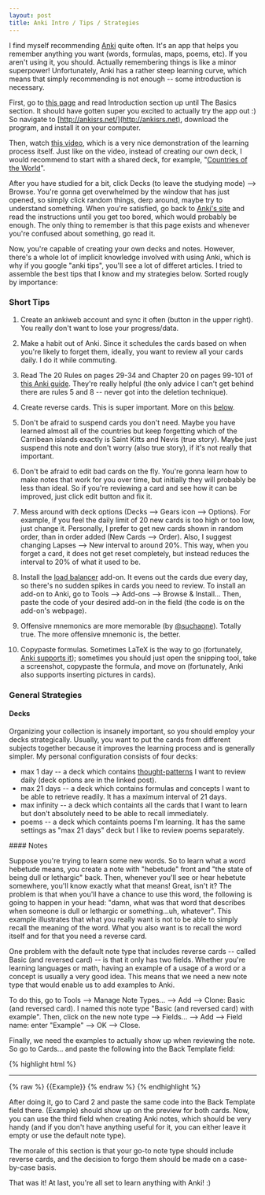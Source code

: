 ```yaml
---
layout: post
title: Anki Intro / Tips / Strategies
---
```


I find myself recommending [Anki](http://ankisrs.net/) quite often. It's an app that helps you remember anything you want (words, formulas, maps, poems, etc). If you aren't using it, you should. Actually remembering things is like a minor superpower! Unfortunately, Anki has a rather steep learning curve, which means that simply recommending is not enough -- some introduction is necessary. 

First, go to [this page](http://ankisrs.net/docs/manual.html#introduction) and read Introduction section up until The Basics section. It should have gotten super you excited to actually try the app out :) So navigate to [http://ankisrs.net/](http://ankisrs.net), download the program, and install it on your computer.

Then, watch [this video](https://www.youtube.com/watch?v=QS2G-k2hQyg), which is a very nice demonstration of the learning process itself. Just like on the video, instead of creating our own deck, I would recommend to start with a shared deck, for example, "[Countries of the World](https://ankiweb.net/shared/info/2915332392)".

After you have studied for a bit, click Decks (to leave the studying mode) --> Browse. You're gonna get overwhelmed by the window that has just opened, so simply click random things, derp around, maybe try to understand something. When you're satisfied, go back to [Anki's site](http://ankisrs.net/docs/manual.html#the-basics) and read the instructions until you get too bored, which would probably be enough. The only thing to remember is that this page exists and whenever you're confused about something, go read it.

Now, you're capable of creating your own decks and notes. However, there's a whole lot of implicit knowledge involved with using Anki, which is why if you google "anki tips", you'll see a lot of differet articles. I tried to assemble the best tips that I know and my strategies below. <!--excerpt--> Sorted rougly by importance:

### Short Tips

1. Create an ankiweb account and sync it often (button in the upper right). You really don't want to lose your progress/data.

2. Make a habit out of Anki. Since it schedules the cards based on when you're likely to forget them, ideally, you want to review all your cards daily. I do it while commuting.

3. Read The 20 Rules on pages 29-34 and Chapter 20 on pages 99-101 of [this Anki guide](https://alexvermeer.com/download/Anki-Essentials-v1.0.pdf). They're really helpful (the only advice I can't get behind there are rules 5 and 8 -- never got into the deletion technique).

3. Create reverse cards. This is super important. More on this [below](#Notes).

4. Don't be afraid to suspend cards you don't need. Maybe you have learned almost all of the countries but keep forgetting which of the Carribean islands exactly is Saint Kitts and Nevis (true story). Maybe just suspend this note and don't worry (also true story), if it's not really that important.

5. Don't be afraid to edit bad cards on the fly. You're gonna learn how to make notes that work for you over time, but initially they will probably be less than ideal. So if you're reviewing a card and see how it can be improved, just click edit button and fix it.

6. Mess around with deck options (Decks --> Gears icon --> Options). For example, if you feel the daily limit of 20 new cards is too high or too low, just change it. Personally, I prefer to get new cards shown in random order, than in order added (New Cards --> Order). Also, I suggest changing Lapses --> New interval to around 20%. This way, when you forget a card, it does not get reset completely, but instead reduces the interval to 20% of what it used to be.

7. Install the [load balancer](https://ankiweb.net/shared/info/1417170896) add-on. It evens out the cards due every day, so there's no sudden spikes in cards you need to review. To install an add-on to Anki, go to Tools --> Add-ons --> Browse & Install... Then, paste the code of your desired add-on in the field (the code is on the add-on's webpage).

8. Offensive mnemonics are more memorable (by [@suchaone](https://twitter.com/suchaone/status/789029127604940800)). Totally true. The more offensive mnemonic is, the better.

9. Copypaste formulas. Sometimes LaTeX is the way to go (fortunately, [Anki supports it](http://ankisrs.net/docs/manual.html#latex-support)); sometimes you should just open the snipping tool, take a screenshot, copypaste the formula, and move on (fortunately, Anki also supports inserting pictures in cards).

### General Strategies

#### Decks

Organizing your collection is insanely important, so you should employ your decks strategically. Usually, you want to put the cards from different subjects together because it improves the learning process and is generally simpler. My personal configuration consists of four decks:

- max 1 day -- a deck which contains [thought-patterns](http://guzey.com/blog/thought-patterns-marginal) I want to review daily (deck options are in the linked post).
- max 21 days -- a deck which contains formulas and concepts I want to be able to retrieve readily. It has a maximum interval of 21 days.
- max infinity -- a deck which containts all the cards that I want to learn but don't absolutely need to be able to recall immediately.
- poems -- a deck which containts poems I'm learning. It has the same settings as "max 21 days" deck but I like to review poems separately.

<div id="Notes"></div>
#### Notes

Suppose you're trying to learn some new words. So to learn what a word hebetude means, you create a note with "hebetude" front and "the state of being dull or lethargic" back. Then, whenever you'll see or hear hebetute somewhere, you'll know exactly what that means! Great, isn't it? The problem is that when you'll have a chance to use this word, the following is going to happen in your head: "damn, what was that word that describes when someone is dull or lethargic or something...uh, whatever". This example illustrates that what you really want is not to be able to simply recall the meaning of the word. What you also want is to recall the word itself and for that you need a reverse card.

One problem with the default note type that includes reverse cards -- called Basic (and reversed card) -- is that it only has two fields. Whether you're learning languages or math, having an example of a usage of a word or a concept is usually a very good idea. This means that we need a new note type that would enable us to add examples to Anki.

To do this, go to Tools --> Manage Note Types... --> Add -->  Clone: Basic (and reversed card). I named this note type "Basic (and reversed card) with example". Then, click on the new note type --> Fields... --> Add --> Field name: enter "Example" --> OK --> Close.

Finally, we need the examples to actually show up when reviewing the note. So go to Cards... and paste the following into the Back Template field:

{% highlight html %}

<hr>
{% raw %}
{{Example}}
{% endraw %}
{% endhighlight %}

After doing it, go to Card 2 and paste the same code into the Back Template field there. (Example) should show up on the preview for both cards. Now, you can use the third field when creating Anki notes, which should be very handy (and if you don't have anything useful for it, you can either leave it empty or use the default note type).

The morale of this section is that your go-to note type should include reverse cards, and the decision to forgo them should be made on a case-by-case basis.

That was it! At last, you're all set to learn anything with Anki! :)